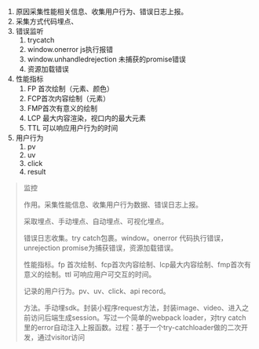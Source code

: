 1. 原因采集性能相关信息、收集用户行为、错误日志上报。
2. 采集方式代码埋点、
3. 错误监听
   1. trycatch
   2. window.onerror js执行报错
   3. window.unhandledrejection 未捕获的promise错误
   4. 资源加载错误
4. 性能指标
   1. FP 首次绘制（元素、颜色）
   2. FCP首次内容绘制（元素）
   3. FMP首次有意义的绘制
   4. LCP 最大内容渲染，视口内的最大元素
   5. TTL 可以响应用户行为的时间
5. 用户行为
   1. pv
   2. uv
   3. click
   4. result

> 监控
>
> 作用。采集性能信息、收集用户行为数据、错误日志上报。
>
> 采取埋点、手动埋点、自动埋点、可视化埋点。
>
> 错误日志收集。try catch包裹。window。onerror 代码执行错误，unrejection promise为捕获错误，资源加载错误。
>
> 性能指标。fp 首次绘制、fcp首次内容绘制、lcp最大内容绘制、fmp首次有意义的绘制。ttl 可响应用户可交互的时间。 
>
> 记录的用户行为。pv、uv、click、api record。
>
> 方法。手动埋sdk。封装小程序request方法，封装image、video、进入之前访问后端生成session。写过一个简单的webpack loader，对try catch里的error自动注入上报函数。过程：基于一个try-catchloader做的二次开发，通过visitor访问